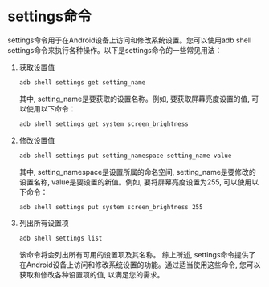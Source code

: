 # settings命令
settings命令用于在Android设备上访问和修改系统设置。您可以使用adb shell settings命令来执行各种操作。以下是settings命令的一些常见用法：
1. 获取设置值
    ```bash
    adb shell settings get setting_name
    ```
    其中, setting_name是要获取的设置名称。例如, 要获取屏幕亮度设置的值, 可以使用以下命令：
    ```bash
    adb shell settings get system screen_brightness
    ```
2. 修改设置值
    ```bash
    adb shell settings put setting_namespace setting_name value
    ```
    其中, setting_namespace是设置所属的命名空间, setting_name是要修改的设置名称, value是要设置的新值。例如, 要将屏幕亮度设置为255, 可以使用以下命令：
    ```bash
    adb shell settings put system screen_brightness 255
    ```
3. 列出所有设置项
    ```bash
    adb shell settings list
    ```
    该命令将会列出所有可用的设置项及其名称。
综上所述, settings命令提供了在Android设备上访问和修改系统设置的功能。通过适当使用这些命令, 您可以获取和修改各种设置项的值, 以满足您的需求。
